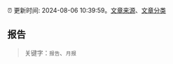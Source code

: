 :alarm_clock: 更新时间: 2024-08-06 10:39:59。[文章来源](/README.md)、[文章分类](/TAGS.md)

## 报告


> 关键字：`报告`、`月报`



